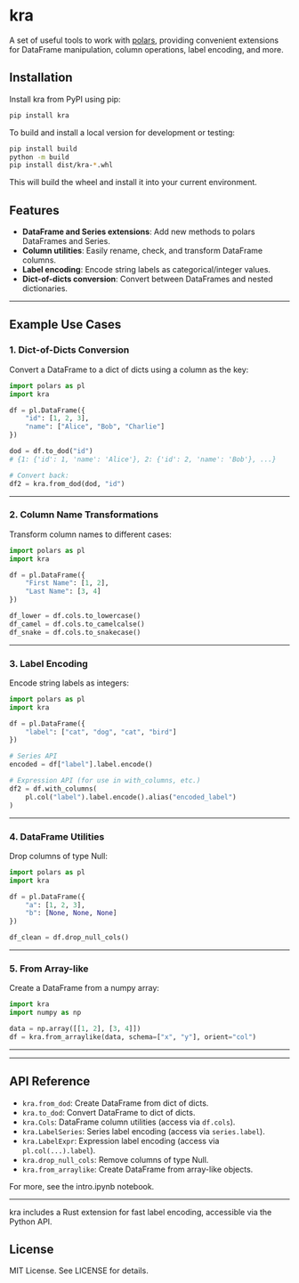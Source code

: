 # kra

A set of useful tools to work with [polars](https://pola-rs.github.io/polars/), providing convenient extensions for DataFrame manipulation, column operations, label encoding, and more.


## Installation

Install kra from PyPI using pip:

```sh
pip install kra
```

To build and install a local version for development or testing:

```sh
pip install build
python -m build
pip install dist/kra-*.whl
```

This will build the wheel and install it into your current environment.


## Features

- **DataFrame and Series extensions**: Add new methods to polars DataFrames and Series.
- **Column utilities**: Easily rename, check, and transform DataFrame columns.
- **Label encoding**: Encode string labels as categorical/integer values.
- **Dict-of-dicts conversion**: Convert between DataFrames and nested dictionaries.

---

## Example Use Cases

### 1. Dict-of-Dicts Conversion

Convert a DataFrame to a dict of dicts using a column as the key:

```python
import polars as pl
import kra

df = pl.DataFrame({
    "id": [1, 2, 3],
    "name": ["Alice", "Bob", "Charlie"]
})

dod = df.to_dod("id")
# {1: {'id': 1, 'name': 'Alice'}, 2: {'id': 2, 'name': 'Bob'}, ...}

# Convert back:
df2 = kra.from_dod(dod, "id")
```

---

### 2. Column Name Transformations

Transform column names to different cases:

```python
import polars as pl
import kra

df = pl.DataFrame({
    "First Name": [1, 2],
    "Last Name": [3, 4]
})

df_lower = df.cols.to_lowercase()
df_camel = df.cols.to_camelcalse()
df_snake = df.cols.to_snakecase()
```

---

### 3. Label Encoding

Encode string labels as integers:

```python
import polars as pl
import kra

df = pl.DataFrame({
    "label": ["cat", "dog", "cat", "bird"]
})

# Series API
encoded = df["label"].label.encode()

# Expression API (for use in with_columns, etc.)
df2 = df.with_columns(
    pl.col("label").label.encode().alias("encoded_label")
)
```

---

### 4. DataFrame Utilities

Drop columns of type Null:

```python
import polars as pl
import kra

df = pl.DataFrame({
    "a": [1, 2, 3],
    "b": [None, None, None]
})

df_clean = df.drop_null_cols()
```

---

### 5. From Array-like

Create a DataFrame from a numpy array:

```python
import kra
import numpy as np

data = np.array([[1, 2], [3, 4]])
df = kra.from_arraylike(data, schema=["x", "y"], orient="col")
```

---


---

## API Reference

- `kra.from_dod`: Create DataFrame from dict of dicts.
- `kra.to_dod`: Convert DataFrame to dict of dicts.
- `kra.Cols`: DataFrame column utilities (access via `df.cols`).
- `kra.LabelSeries`: Series label encoding (access via `series.label`).
- `kra.LabelExpr`: Expression label encoding (access via `pl.col(...).label`).
- `kra.drop_null_cols`: Remove columns of type Null.
- `kra.from_arraylike`: Create DataFrame from array-like objects.

For more, see the intro.ipynb notebook.

---

kra includes a Rust extension for fast label encoding, accessible via the Python API.
## License

MIT License. See LICENSE for details.